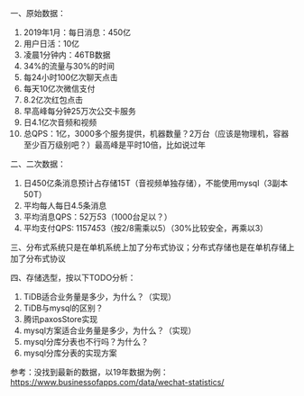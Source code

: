 一、原始数据：
1. 2019年1月：每日消息：450亿
2. 用户日活：10亿
3. 凌晨1分钟内：46TB数据
4. 34%的流量与30%的时间
5. 每24小时100亿次聊天点击
6. 每天10亿次微信支付
7. 8.2亿次红包点击
8. 早高峰每分钟25万次公交卡服务
9. 日4.1亿次音频和视频
10. 总QPS：1亿，3000多个服务提供，机器数量？2万台（应该是物理机，容器至少百万级别吧？）最高峰是平时10倍，比如说过年


二、二次数据：
1. 日450亿条消息预计占存储15T（音视频单独存储），不能使用mysql（3副本50T）
2. 平均每人每日4.5条消息
3. 平均消息QPS：52万*5*3（1000台足以？）
4. 平均支付QPS: 11574*5*3（按2/8需乘以5）（30%比较安全，再乘以3）

三、分布式系统只是在单机系统上加了分布式协议；分布式存储也是在单机存储上加了分布式协议

四、存储选型，按以下TODO分析：
1. TiDB适合业务量是多少，为什么？（实现）
2. TiDB与mysql的区别？
3. 腾讯paxosStore实现
4. mysql方案适合业务量是多少，为什么？（实现）
5. mysql分库分表也不行吗？为什么？
6. mysql分库分表的实现方案





参考：没找到最新的数据，以19年数据为例：https://www.businessofapps.com/data/wechat-statistics/
